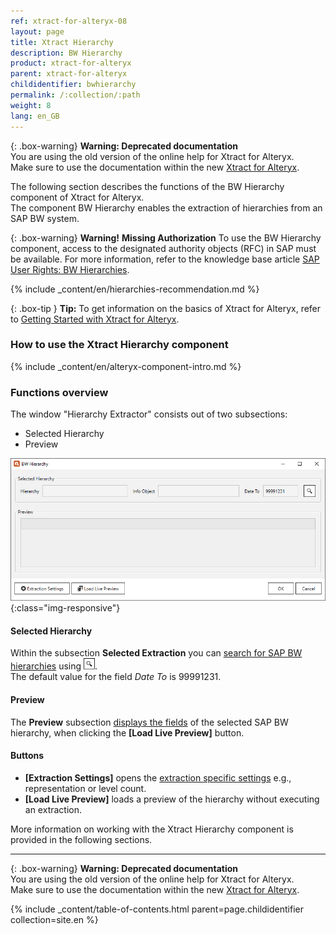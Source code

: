 ```yaml
---
ref: xtract-for-alteryx-08
layout: page
title: Xtract Hierarchy
description: BW Hierarchy
product: xtract-for-alteryx
parent: xtract-for-alteryx
childidentifier: bwhierarchy
permalink: /:collection/:path
weight: 8
lang: en_GB
---
```


{: .box-warning}
**Warning: Deprecated documentation** <br>
You are using the old version of the online help for Xtract for Alteryx.<br>
Make sure to use the documentation within the new [Xtract for Alteryx](https://helpcenter.theobald-software.com/xtract-for-alteryx/documentation/introduction/).

The following section describes the functions of the BW Hierarchy component of Xtract for Alteryx.<br>
The component BW Hierarchy enables the extraction of hierarchies from an SAP BW system.

{: .box-warning}
**Warning!** **Missing Authorization**
To use the BW Hierarchy component, access to the designated authority objects (RFC) in SAP must be available.
For more information, refer to the knowledge base article [SAP User Rights: BW Hierarchies](https://kb.theobald-software.com/sap/authority-objects-sap-user-rights#bw-hierarchies).

{% include _content/en/hierarchies-recommendation.md %}


{: .box-tip }
**Tip:** To get information on the basics of Xtract for Alteryx, refer to [Getting Started with Xtract for Alteryx](./getting-started).


### How to use the Xtract Hierarchy component
{% include _content/en/alteryx-component-intro.md %}

### Functions overview
The window "Hierarchy Extractor" consists out of two subsections:
- Selected Hierarchy
- Preview

![Hierarchy Extractor](/img/content/xfa/xfa_hierarchy.png){:class="img-responsive"}

#### Selected Hierarchy
Within the subsection **Selected Extraction** you can [search for SAP BW hierarchies](./bwhierarchy/bwhier-define) using ![magnifying-glass](/img/content/icons/magnifying-glass.png).<br>
The default value for the field *Date To* is 99991231. 

#### Preview
The **Preview** subsection [displays the fields](./bwhierarchy/bwhier-define#to-preview-selected-hierarchy) of the selected SAP BW hierarchy, when clicking the **[Load Live Preview]** button.

#### Buttons
- **[Extraction Settings]** opens the [extraction specific settings](./bwhierarchy/hierarchies-extraction-settings) e.g., representation or level count. <br>
- **[Load Live Preview]** loads a preview of the hierarchy without executing an extraction.

More information on working with the Xtract Hierarchy component is provided in the following sections.

----

{: .box-warning}
**Warning: Deprecated documentation** <br>
You are using the old version of the online help for Xtract for Alteryx.<br>
Make sure to use the documentation within the new [Xtract for Alteryx](https://helpcenter.theobald-software.com/xtract-for-alteryx/documentation/introduction/).

{% include _content/table-of-contents.html parent=page.childidentifier collection=site.en %}
